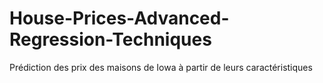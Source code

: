 # House-Prices-Advanced-Regression-Techniques
Prédiction des prix des maisons de Iowa à partir de leurs caractéristiques
